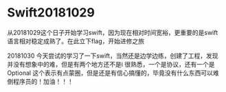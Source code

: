 # Swift20181029
从20181029这个日子开始学习swift，因为现在相对时间宽裕，更重要的是swift语言相对稳定成熟了。在此立下flag，开始进修之旅

20181030 
今天尝试的学习了一下swift，当然还是边学边练，创建了工程，发现并没有想象中的难，但是有两个地方还不是i 很熟悉，一个是协议，还有一个是Optional 这个表示有点蒙圈，但是还是有信心搞懂的，毕竟没有什么东西可以难倒程序员的！加油！！！
